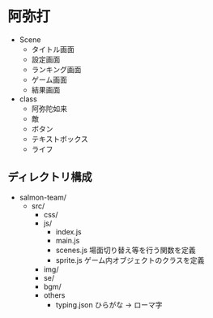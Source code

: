 # 阿弥打

* Scene
	* タイトル画面
	* 設定画面
	* ランキング画面
	* ゲーム画面
	* 結果画面
* class
	* 阿弥陀如来
	* 敵
	* ボタン
	* テキストボックス
	* ライフ


## ディレクトリ構成

* salmon-team/
	* src/
		* css/
		* js/
			* index.js
			* main.js
			* scenes.js
				場面切り替え等を行う関数を定義
			* sprite.js
				ゲーム内オブジェクトのクラスを定義
		* img/
		* se/
		* bgm/
		* others
			* typing.json
				ひらがな -> ローマ字
